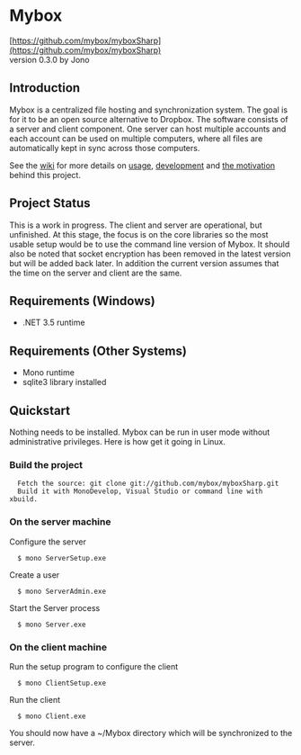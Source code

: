 Mybox
=====
[https://github.com/mybox/myboxSharp](https://github.com/mybox/myboxSharp)  
version 0.3.0 by Jono


Introduction
------------
Mybox is a centralized file hosting and synchronization system. The goal is for it to be an open source alternative to Dropbox. The software consists of a server and client component. One server can host multiple accounts and each account can be used on multiple computers, where all files are automatically kept in sync across those computers.

See the [wiki](https://github.com/mybox/myboxSharp/wiki) for more details on [usage](https://github.com/mybox/myboxSharp/wiki/Usage), [development](https://github.com/mybox/myboxSharp/wiki/Development) and [the motivation](https://github.com/mybox/myboxSharp/wiki/Project-Goals) behind this project.


Project Status
--------------
This is a work in progress. The client and server are operational, but unfinished. At this stage, the focus is on the core libraries so the most usable setup would be to use the command line version of Mybox. It should also be noted that socket encryption has been removed in the latest version but will be added back later. In addition the current version assumes that the time on the server and client are the same.


Requirements (Windows)
----------------------
*  .NET 3.5 runtime


Requirements (Other Systems)
----------------------------
*  Mono runtime
*  sqlite3 library installed


Quickstart
----------
Nothing needs to be installed. Mybox can be run in user mode without administrative privileges. Here is how get it going in Linux.


### Build the project ###

      Fetch the source: git clone git://github.com/mybox/myboxSharp.git
      Build it with MonoDevelop, Visual Studio or command line with xbuild.


### On the server machine ###

Configure the server

      $ mono ServerSetup.exe

Create a user

      $ mono ServerAdmin.exe
      
Start the Server process

      $ mono Server.exe


### On the client machine ###

Run the setup program to configure the client

      $ mono ClientSetup.exe

Run the client

      $ mono Client.exe

You should now have a ~/Mybox directory which will be synchronized to the server.


